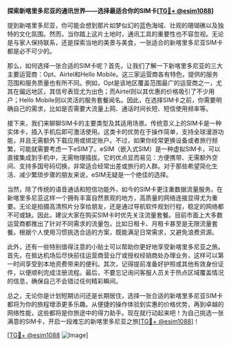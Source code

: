 **探索新喀里多尼亚的通讯世界——选择最适合你的SIM卡[[TG💪+ @esim1088](https://t.me/s/esim1088)]**

提到新喀里多尼亚，你可能会想到那片如梦似幻的蓝色海域、壮观的珊瑚礁以及独特的文化氛围。然而，当你踏上这片土地时，通讯工具的重要性也不容忽视。无论是与家人保持联系，还是探索当地的美景与美食，一张适合的新喀里多尼亚SIM卡都是必不可少的。

那么，如何选择一张合适的SIM卡呢？首先，让我们了解一下新喀里多尼亚的三大主要运营商：Opt、Airtel和Hello Mobile。这三家运营商各有特色，提供的服务范围和服务质量也有所不同。例如，Opt是该地区覆盖范围最广的运营商之一，尤其在偏远地区，其信号表现尤为出色；而Airtel则以其优惠的价格吸引了不少用户；Hello Mobile则以灵活的服务套餐闻名。因此，在选择SIM卡之前，你需要明确自己的需求，比如是否需要大流量上网、通话时间长短、短信使用频率等。

接下来，我们来聊聊SIM卡的主要类型及其适用场景。传统意义上的SIM卡是一种实体卡，插入手机后即可激活使用。这类卡的优势在于操作简单，支持全球漫游功能，并且无需额外下载应用或绑定账户。不过，如果你经常更换设备或者旅行频繁，可能就需要考虑一下eSIM了。eSIM（嵌入式SIM）是一种虚拟SIM卡，可以直接集成到手机中，无需物理插拔。它的优点显而易见：方便携带、无需额外空间、支持多国号码切换，非常适合经常出差或旅行的人群。对于那些希望简化生活、减少繁琐步骤的朋友来说，eSIM无疑是一个绝佳的选择。

当然，除了传统的语音通话和短信功能外，如今的SIM卡更注重数据流量服务。在新喀里多尼亚这样一个拥有丰富自然景观的地方，高质量的网络连接显得尤为重要。无论是拍摄高清照片分享给朋友，还是通过导航软件规划行程，稳定的网络都不可或缺。因此，建议大家在购买SIM卡时优先关注流量套餐。目前市面上大多数运营商都推出了针对不同需求的流量包，比如日租卡、月租卡甚至是无限流量套餐。根据个人使用习惯挑选合适的方案，既能满足日常需求，又避免浪费资源。

此外，还有一些特别值得注意的小贴士可以帮助你更好地享受新喀里多尼亚之旅。首先，在抵达机场后尽快前往运营商营业厅或授权经销商处办理业务，这样可以第一时间享受到本地资费带来的便利。其次，记得提前准备好护照或其他有效身份证件，以便顺利完成注册流程。最后，不要忘记询问客服人员关于热点区域覆盖情况的信息，确保自己不会错过任何精彩瞬间。

总之，无论你是计划短期访问还是长期居住，选择一张合适的新喀里多尼亚SIM卡都将为你的旅程增添更多乐趣。从便捷的操作体验到实惠的价格优势，再到卓越的网络性能，这些都将是你旅途中的得力助手。现在就行动起来吧！为自己挑选一张满意的SIM卡，开启一段难忘的新喀里多尼亚之旅[[TG💪+ @esim1088](https://t.me/s/esim1088)]！

[[TG💪+ @esim1088](https://t.me/s/esim1088) ![Image](https://i.postimg.cc/4NQfJmqS/Snipaste-2025-05-13-00-14-12.png)]